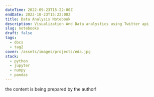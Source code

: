 ```yaml
---
dateTime: 2022-09-23T15:22:00Z
endDate: 2022-10-23T15:22:00Z
title: Data Analysis Notebook
description: Visualization And Data analystics using Twitter api
slug: notebooks
draft: false
tags:
  - docs
  - tag2
cover: /assets/images/projects/eda.jpg
stack:
  - python
  - jupyter
  - numpy
  - pandas
---
```


<Main>
the content is being prepared by the author!
</Main>
